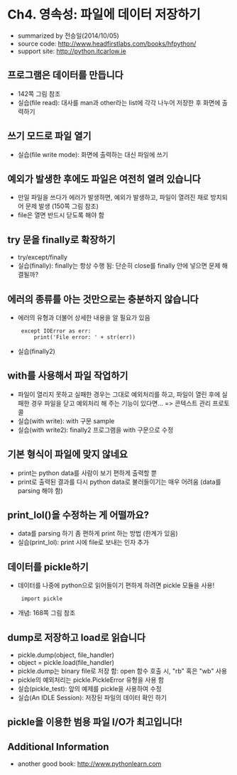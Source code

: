 # Ch4. 영속성: 파일에 데이터 저장하기
 - summarized by 전승일(2014/10/05)
 - source code: http://www.headfirstlabs.com/books/hfpython/
 - support site: http://python.itcarlow.ie

## 프로그램은 데이터를 만듭니다
 - 142쪽 그림 참조
 - 실습(file read): 대사를 man과 other라는 list에 각각 나누어 저장한 후 화면에 출력하기
 
## 쓰기 모드로 파일 열기
 - 실습(file write mode): 화면에 출력하는 대신 파일에 쓰기
 
## 예외가 발생한 후에도 파일은 여전히 열려 있습니다
 - 만일 파일을 쓰다가 에러가 발생하면, 예외가 발생하고, 파일이 열려진 채로 방치되어 문제 발생 (150쪽 그림 참조)
 - file은 열면 반드시 닫도록 해야 함
 
## try 문을 finally로 확장하기
 - try/except/finally
 - 실습(finally): finally는 항상 수행 됨: 단순히 close를 finally 안에 넣으면 문제 해결될까?

## 에러의 종류를 아는 것만으로는 충분하지 않습니다
 - 에러의 유형과 더불어 상세한 내용을 알 필요가 있음

        except IOError as err:
            print('File error: ' + str(err))
 
 - 실습(finally2) 
 
## with를 사용해서 파일 작업하기
 - 파일이 열리지 못하고 실패한 경우는 그대로 예외처리를 하고, 파일이 열린 후에 실패한 경우 파일을 닫고 예외처리 해 주는 기능이 있다면... => 콘텍스트 관리 프로토콜
 - 실습(with write): with 구문 sample
 - 실습(with write2): finally2 프로그램을 with 구문으로 수정
 
## 기본 형식이 파일에 맞지 않네요
 - print는 python data를 사람이 보기 편하게 출력할 뿐
 - print로 출력된 결과를 다시 python data로 불러들이기는 매우 어려움 (data를 parsing 해야 함)
 
## print_lol()을 수정하는 게 어떨까요?
 - data를 parsing 하기 좀 편하게 print 하는 방법 (한계가 있음)
 - 실습(print_lol): print 시에 file로 보내는 인자 추가
 
## 데이터를 pickle하기
 - 데이터를 나중에 python으로 읽어들이기 편하게 하려면 pickle 모듈을 사용!
 
        import pickle
        
 - 개념: 168쪽 그림 참조
 
## dump로 저장하고 load로 읽습니다
 - pickle.dump(object, file_handler)
 - object = pickle.load(file_handler)
 - pickle.dump는 binary file로 저장 함: open 함수 호출 시, "rb" 혹은 "wb" 사용
 - pickle의 예외처리는 pickle.PickleError 유형을 사용 함
 - 실습(pickle_test): 앞의 예제를 pickle을 사용하여 수정
 - 실습(An IDLE Session): 저장된 파일의 데이터 확인 하기
        
## pickle을 이용한 범용 파일 I/O가 최고입니다!
                                  
## Additional Information
 - another good book: http://www.pythonlearn.com